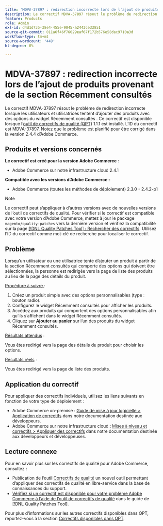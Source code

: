 ```yaml
---
title: 'MDVA-37897 : redirection incorrecte lors de l’ajout de produits provenant de la section Récemment consultés'
description: Le correctif MDVA-37897 résout le problème de redirection incorrecte lorsque les utilisateurs et utilisatrices tentent d’ajouter des produits avec des options du widget Récemment consultés . Ce correctif est disponible lorsque l’outil [Outil de correctifs de la qualité (QPT)](https://experienceleague.adobe.com/en/docs/commerce-operations/tools/quality-patches-tool/quality-patches-tool-to-self-serve-quality-patches) 1.1.1 est installé. L’ID du correctif est MDVA-37897. Notez que le problème est planifié pour être corrigé dans la version 2.4.4 d’Adobe Commerce.
feature: Products
role: Admin
exl-id: d4d1d735-38e4-455e-9045-a2443ce33851
source-git-commit: 011a6f46f76029eaf67f172b576e58dac9710a3d
workflow-type: tm+mt
source-wordcount: '449'
ht-degree: 0%

---
```


# MDVA-37897 : redirection incorrecte lors de l’ajout de produits provenant de la section Récemment consultés

Le correctif MDVA-37897 résout le problème de redirection incorrecte lorsque les utilisateurs et utilisatrices tentent d’ajouter des produits avec des options du widget Récemment consultés . Ce correctif est disponible lorsque l’[outil de correctifs de qualité (QPT)](https://experienceleague.adobe.com/en/docs/commerce-operations/tools/quality-patches-tool/quality-patches-tool-to-self-serve-quality-patches) 1.1.1 est installé. L’ID du correctif est MDVA-37897. Notez que le problème est planifié pour être corrigé dans la version 2.4.4 d’Adobe Commerce.

## Produits et versions concernés

**Le correctif est créé pour la version Adobe Commerce :**

* Adobe Commerce sur notre infrastructure cloud 2.4.1

**Compatible avec les versions d’Adobe Commerce :**

* Adobe Commerce (toutes les méthodes de déploiement) 2.3.0 - 2.4.2-p1

>[!NOTE]
>
>Le correctif peut s’appliquer à d’autres versions avec de nouvelles versions de l’outil de correctifs de qualité. Pour vérifier si le correctif est compatible avec votre version d’Adobe Commerce, mettez à jour le package `magento/quality-patches` vers la dernière version et vérifiez la compatibilité sur la page [[!DNL Quality Patches Tool] : Rechercher des correctifs](https://experienceleague.adobe.com/en/docs/commerce-operations/tools/quality-patches-tool/quality-patches-tool-to-self-serve-quality-patches). Utilisez l’ID du correctif comme mot-clé de recherche pour localiser le correctif.

## Problème

Lorsqu’un utilisateur ou une utilisatrice tente d’ajouter un produit à partir de la section Récemment consultés qui comporte des options qui doivent être sélectionnées, la personne est redirigée vers la page de liste des produits au lieu de la page des détails du produit.

<u>Procédure à suivre </u> :

1. Créez un produit simple avec des options personnalisables (type : bouton radio).
1. Configurez le widget Récemment consultés pour afficher les produits.
1. Accédez aux produits qui comportent des options personnalisables afin qu’ils s’affichent dans le widget Récemment consultés.
1. Cliquez sur **Ajouter au panier** sur l’un des produits du widget Récemment consultés.

<u>Résultats attendus</u> :

Vous êtes redirigé vers la page des détails du produit pour choisir les options.

<u>Résultats réels</u> :

Vous êtes redirigé vers la page de liste des produits.

## Application du correctif

Pour appliquer des correctifs individuels, utilisez les liens suivants en fonction de votre type de déploiement :

* Adobe Commerce on-premise : [Guide de mise à jour logicielle > Application de correctifs](https://experienceleague.adobe.com/en/docs/commerce-operations/tools/quality-patches-tool/usage) dans notre documentation destinée aux développeurs.
* Adobe Commerce sur notre infrastructure cloud : [Mises à niveau et correctifs > Appliquer des correctifs](https://experienceleague.adobe.com/en/docs/commerce-cloud-service/user-guide/develop/upgrade/apply-patches) dans notre documentation destinée aux développeurs et développeuses.

## Lecture connexe

Pour en savoir plus sur les correctifs de qualité pour Adobe Commerce, consultez :

* Publication de l’outil [Correctifs de qualité](https://experienceleague.adobe.com/en/docs/commerce-operations/tools/quality-patches-tool/quality-patches-tool-to-self-serve-quality-patches) un nouvel outil permettant d’appliquer des correctifs de qualité en libre-service dans la base de connaissances du support.
* [Vérifiez si un correctif est disponible pour votre problème Adobe Commerce à l’aide de l’outil de correctifs de qualité](/help/tools/quality-patches-tool/patches-available-in-qpt/check-patch-for-magento-issue-with-magento-quality-patches.md) dans le guide de [!DNL Quality Patches Tool].

Pour plus d’informations sur les autres correctifs disponibles dans QPT, reportez-vous à la section [Correctifs disponibles dans QPT](https://experienceleague.adobe.com/tools/commerce-quality-patches/index.html).
